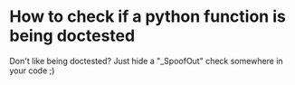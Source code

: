 # How to check if a python function is being doctested

Don't like being doctested? Just hide a "_SpoofOut" check somewhere in your code ;)